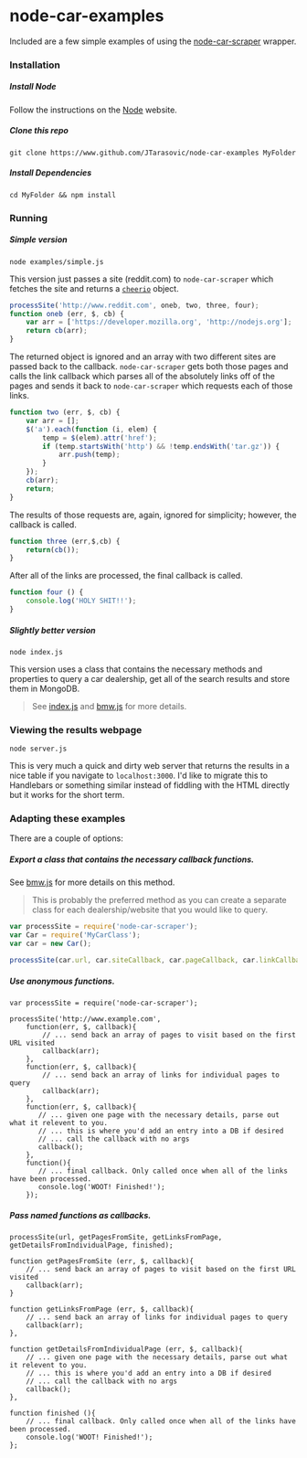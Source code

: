node-car-examples
=================


Included are a few simple examples of using the [node-car-scraper](https://github.com/JTarasovic/node-car-scraper) wrapper.

### Installation
##### Install Node
Follow the instructions on the [Node](www.nodejs.org) website.
##### Clone this repo
`git clone https://www.github.com/JTarasovic/node-car-examples MyFolder`

##### Install Dependencies
`cd MyFolder && npm install`

### Running
##### Simple version
`node examples/simple.js`

This version just passes a site (reddit.com) to `node-car-scraper` which fetches the site and returns a [`cheerio`](https://github.com/cheeriojs/cheerio) object. 
```javascript
processSite('http://www.reddit.com', oneb, two, three, four);
function oneb (err, $, cb) {
	var arr = ['https://developer.mozilla.org', 'http://nodejs.org']; 
	return cb(arr);
}
```
The returned object is ignored and an array with two different sites are passed back to the callback. `node-car-scraper` gets both those pages and calls the link callback which parses all of the absolutely links off of the pages and sends it back to `node-car-scraper` which requests each of those links.
```javascript
function two (err, $, cb) {
	var arr = [];
	$('a').each(function (i, elem) {
		temp = $(elem).attr('href');
		if (temp.startsWith('http') && !temp.endsWith('tar.gz')) {
			arr.push(temp);
		}
	});
	cb(arr);
	return;
}
```
The results of those requests are, again, ignored for simplicity; however, the callback is called.
```javascript
function three (err,$,cb) {
	return(cb());
}
```
After all of the links are processed, the final callback is called.
```javascript
function four () {
	console.log('HOLY SHIT!!');
}
```

##### Slightly better version
`node index.js`

This version uses a class that contains the necessary methods and properties to query a car dealership, get all of the search results and store them in MongoDB.
> See [index.js](index.js) and [bmw.js](lib/bmw.js) for more details.


### Viewing the results webpage
`node server.js`

This is very much a quick and dirty web server that returns the results in a nice table if you navigate to `localhost:3000`. I'd like to migrate this to Handlebars or something similar instead of fiddling with the HTML directly but it works for the short term.

### Adapting these examples
There are a couple of options:
##### Export a class that contains the necessary callback functions. 
See [bmw.js](lib/bmw.js) for more details on this method.
> This is probably the preferred method as you can create a separate class for each dealership/website that you would like to query.

```javascript
var processSite = require('node-car-scraper');
var Car = require('MyCarClass');
var car = new Car();

processSite(car.url, car.siteCallback, car.pageCallback, car.linkCallback, car.finalCallback);
```

##### Use anonymous functions.
```
var processSite = require('node-car-scraper');

processSite('http://www.example.com',
    function(err, $, callback){
        // ... send back an array of pages to visit based on the first URL visited
        callback(arr);
    },
    function(err, $, callback){
        // ... send back an array of links for individual pages to query
        callback(arr);
    },
    function(err, $, callback){
       // ... given one page with the necessary details, parse out what it relevent to you.
       // ... this is where you'd add an entry into a DB if desired
       // ... call the callback with no args
       callback();
    },
    function(){
       // ... final callback. Only called once when all of the links have been processed.
       console.log('WOOT! Finished!');
    });
```

##### Pass named functions as callbacks.
```
processSite(url, getPagesFromSite, getLinksFromPage, getDetailsFromIndividualPage, finished);

function getPagesFromSite (err, $, callback){
    // ... send back an array of pages to visit based on the first URL visited
    callback(arr);
}

function getLinksFromPage (err, $, callback){
    // ... send back an array of links for individual pages to query
    callback(arr);
},

function getDetailsFromIndividualPage (err, $, callback){
    // ... given one page with the necessary details, parse out what it relevent to you.
    // ... this is where you'd add an entry into a DB if desired
    // ... call the callback with no args
    callback();
},

function finished (){
    // ... final callback. Only called once when all of the links have been processed.
    console.log('WOOT! Finished!');
};
```
